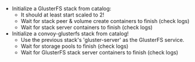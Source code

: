 - Initialize a GlusterFS stack from catalog:
  - It should at least start scaled to 2!
  - Wait for stack peer & volume create containers to finish (check logs)
  - Wait for stack server containers to finish (check logs)
- Initialize a convoy-glusterfs stack from catalog!
  - Use the previous stack's 'gluster-server' as the GlusterFS service.
  - Wait for storage pools to finish (check logs)
  - Wait for GlusterFS stack server containers to finish (check logs)
